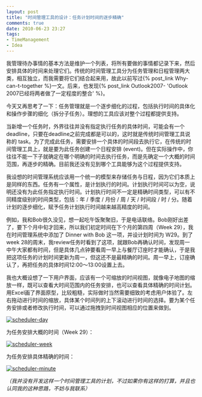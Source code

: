 ```yaml
---
layout: post
title: "时间管理工具的设计：任务计划时间的逐步精确"
comments: true
date: 2010-06-23 23:27
tags:
- TimeManagement
- Idea
---
```

我管理待办事情的基本方法是维护一个列表，将所有要做的事情都记录下来，然后安排具体的时间来处理它们。传统的时间管理工具分为任务管理和日程管理两大类，相互独立，而我需要将它们结合起来用，故此以前写过{% post_link Why-can-t-together %}一文。后来，也发现{% post_link Outlook2007- 'Outlook 2007已经将两者做了一定程度的整合' %}。

今天又再思考了一下：任务管理就是一个逐步细化的过程，包括执行时间的具体化和操作步骤的细化（拆分子任务）。理想的工具应该对整个过程都提供支持。

当新增一个任务时，外界往往并没有指定执行任务的具体时间，可能会有一个deadline，只要在deadline之前完成都是可以的，这时就是传统时间管理工具说称的 task。为了完成此任务，需要安排一个具体的时间段去执行它，在传统的时间管理工具上，就是要为此任务创建一个日程安排 (event)。但在实际操作中，你往往不能一下子就确定在哪个明确的时间去执行任务，而是先确定一个大概的时间范围，再逐步的精确。目前我还没有见到哪个工具能够为这个过程提供支持。

我设想的时间管理系统应该用一个统一的模型来存储任务与日程，因为它们本质上是同样的东西。任务有一个属性，是计划执行的时间。计划执行时间可以为空，说明还没有为此任务指定执行时间。计划执行时间不一定是精确时间类型，可以有不同精度级别的时间类型，包括：年 / 季度 / 月份 / 周 / 天 / 时间段 / 时 / 分。随着计划的逐步细化，赋予任务计划执行时间越来越高精度的时间。

例如，我和Bob很久没见，想一起吃午饭聚聚旧，于是电话联络。Bob刚好出差了，要下个月中旬才回来，所以我们初定时间在下个月的第四周（Week 29），我在时间管理系统中添加了 Dinner with Bob 这一项，并设计划时间为 W29。到了week 28的周末，我review任务时看到了这项，就跟Bob再确认时间，发现周一中午大家都有时间，但是具体几点钟要看周一早上与餐厅订座时才能确认，于是我把这项任务的计划时间更新为周一，但这还不是最精确的时间。周一早上，订座确认了，再把任务的具体时间12:00～13:00设置上去。

我也大概设想了一下用户界面，应该有一个可缩放的时间视图，就像电子地图的缩放一样，既可以查看大时间范围内的任务安排，也可以查看具体精确的时间计划。用Excel画了界面原型，比较粗糙，实际做时当然需要细致的考虑用户体验了。左右拖动进行时间的缩放，具体某个时间列的上下滚动进行时间的选择。要为某个任务安排或者修改执行时间，可以通过拖拽到时间视图相应的位置来做到。

[![scheduler-day](http://farm2.static.flickr.com/1387/4727145212_e90a483c0b_m.jpg)](http://www.flickr.com/photos/leoliang/4727145212/)

为任务安排大概的时间（Week 29）：

[![scheduler-week](http://farm2.static.flickr.com/1253/4727145218_5a3c9cb27e.jpg)](http://www.flickr.com/photos/leoliang/4727145218/)

为任务安排具体精确的时间：

[![scheduler-minute](http://farm2.static.flickr.com/1010/4727145214_0175c6f578.jpg)](http://www.flickr.com/photos/leoliang/4727145214/)

_（我并没有开发这样一个时间管理工具的计划，不过如果你有这样的打算，并且也认同我的这种思路，不妨与我联系）_

